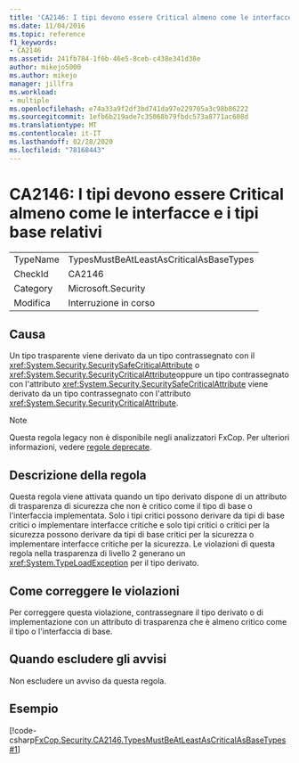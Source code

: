 ```yaml
---
title: 'CA2146: I tipi devono essere Critical almeno come le interfacce e i tipi base relativi'
ms.date: 11/04/2016
ms.topic: reference
f1_keywords:
- CA2146
ms.assetid: 241fb784-1f6b-46e5-8ceb-c438e341d38e
author: mikejo5000
ms.author: mikejo
manager: jillfra
ms.workload:
- multiple
ms.openlocfilehash: e74a33a9f2df3bd741da97e229705a3c98b86222
ms.sourcegitcommit: 1efb6b219ade7c35068b79fbdc573a8771ac608d
ms.translationtype: MT
ms.contentlocale: it-IT
ms.lasthandoff: 02/28/2020
ms.locfileid: "78168443"
---
```

# <a name="ca2146-types-must-be-at-least-as-critical-as-their-base-types-and-interfaces"></a>CA2146: I tipi devono essere Critical almeno come le interfacce e i tipi base relativi

|||
|-|-|
|TypeName|TypesMustBeAtLeastAsCriticalAsBaseTypes|
|CheckId|CA2146|
|Category|Microsoft.Security|
|Modifica|Interruzione in corso|

## <a name="cause"></a>Causa
Un tipo trasparente viene derivato da un tipo contrassegnato con il <xref:System.Security.SecuritySafeCriticalAttribute> o <xref:System.Security.SecurityCriticalAttribute>oppure un tipo contrassegnato con l'attributo <xref:System.Security.SecuritySafeCriticalAttribute> viene derivato da un tipo contrassegnato con l'attributo <xref:System.Security.SecurityCriticalAttribute>.

> [!NOTE]
> Questa regola legacy non è disponibile negli analizzatori FxCop. Per ulteriori informazioni, vedere [regole deprecate](fxcop-rule-port-status.md#deprecated-rules).

## <a name="rule-description"></a>Descrizione della regola
Questa regola viene attivata quando un tipo derivato dispone di un attributo di trasparenza di sicurezza che non è critico come il tipo di base o l'interfaccia implementata. Solo i tipi critici possono derivare da tipi di base critici o implementare interfacce critiche e solo tipi critici o critici per la sicurezza possono derivare da tipi di base critici per la sicurezza o implementare interfacce critiche per la sicurezza. Le violazioni di questa regola nella trasparenza di livello 2 generano un <xref:System.TypeLoadException> per il tipo derivato.

## <a name="how-to-fix-violations"></a>Come correggere le violazioni
Per correggere questa violazione, contrassegnare il tipo derivato o di implementazione con un attributo di trasparenza che è almeno critico come il tipo o l'interfaccia di base.

## <a name="when-to-suppress-warnings"></a>Quando escludere gli avvisi
Non escludere un avviso da questa regola.

## <a name="example"></a>Esempio
[!code-csharp[FxCop.Security.CA2146.TypesMustBeAtLeastAsCriticalAsBaseTypes#1](../code-quality/codesnippet/CSharp/ca2146-types-must-be-at-least-as-critical-as-their-base-types-and-interfaces_1.cs)]
